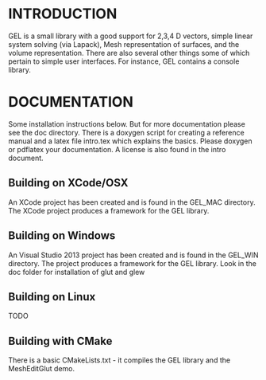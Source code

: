 # INTRODUCTION
GEL is a small library with a good support for 2,3,4 D vectors, simple linear system solving (via Lapack), Mesh representation of surfaces, and the volume representation. There are also several other things some of which pertain to simple user interfaces. For instance, GEL contains a console library.

# DOCUMENTATION
Some installation instructions below. But for more documentation please see the doc directory. There is a doxygen script for creating a reference manual and a latex file intro.tex which explains the basics. Please doxygen or pdflatex your documentation. A license is also found in the intro document.

## Building on XCode/OSX
An XCode project has been created and is found in the GEL_MAC directory. The XCode project produces a framework for the GEL library.

## Building on Windows
An Visual Studio 2013 project has been created and is found in the GEL_WIN directory. The project produces a framework for the GEL library.
Look in the doc folder for installation of glut and glew

## Building on Linux
TODO

## Building with CMake
There is a basic CMakeLists.txt - it compiles the GEL library and the MeshEditGlut demo.
